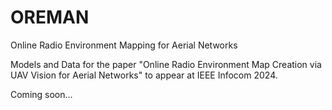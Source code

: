 # OREMAN
Online Radio Environment Mapping for Aerial Networks

Models and Data for the paper "Online Radio Environment Map Creation via UAV Vision for Aerial Networks" to appear at IEEE Infocom 2024.

Coming soon...

